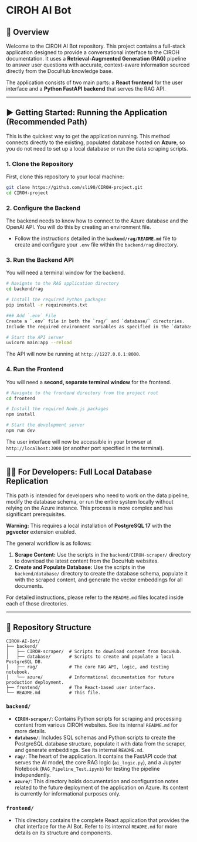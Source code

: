 # CIROH AI Bot

## 📖 Overview

Welcome to the CIROH AI Bot repository. This project contains a full-stack application designed to provide a conversational interface to the CIROH documentation. It uses a **Retrieval-Augmented Generation (RAG)** pipeline to answer user questions with accurate, context-aware information sourced directly from the DocuHub knowledge base.

The application consists of two main parts: a **React frontend** for the user interface and a **Python FastAPI backend** that serves the RAG API.

-----

## ▶️ Getting Started: Running the Application (Recommended Path)

This is the quickest way to get the application running. This method connects directly to the existing, populated database hosted on **Azure**, so you do not need to set up a local database or run the data scraping scripts.

### 1\. Clone the Repository

First, clone this repository to your local machine:

```bash
git clone https://github.com/sli90/CIROH-project.git
cd CIROH-project
```

### 2\. Configure the Backend

The backend needs to know how to connect to the Azure database and the OpenAI API. You will do this by creating an environment file.

  * Follow the instructions detailed in the **`backend/rag/README.md`** file to create and configure your `.env` file within the `backend/rag` directory.

### 3\. Run the Backend API

You will need a terminal window for the backend.

```bash
# Navigate to the RAG application directory
cd backend/rag

# Install the required Python packages
pip install -r requirements.txt

### Add `.env` File
Create a `.env` file in both the `rag/` and `database/` directories.  
Include the required environment variables as specified in the `database/` folder documentation.

# Start the API server
uvicorn main:app --reload
```

The API will now be running at `http://1227.0.0.1:8000`.

### 4\. Run the Frontend

You will need a **second, separate terminal window** for the frontend.

```bash
# Navigate to the frontend directory from the project root
cd frontend

# Install the required Node.js packages
npm install

# Start the development server
npm run dev
```

The user interface will now be accessible in your browser at `http://localhost:3000` (or another port specified in the terminal).

-----

## 👨‍💻 For Developers: Full Local Database Replication

This path is intended for developers who need to work on the data pipeline, modify the database schema, or run the entire system locally without relying on the Azure instance. This process is more complex and has significant prerequisites.

**Warning:** This requires a local installation of **PostgreSQL 17** with the **pgvector** extension enabled.

The general workflow is as follows:

1.  **Scrape Content:** Use the scripts in the `backend/CIROH-scraper/` directory to download the latest content from the DocuHub websites.
2.  **Create and Populate Database:** Use the scripts in the `backend/database/` directory to create the database schema, populate it with the scraped content, and generate the vector embeddings for all documents.

For detailed instructions, please refer to the `README.md` files located inside each of those directories.

-----

## 📂 Repository Structure

```
CIROH-AI-Bot/
├── backend/
│   ├── CIROH-scraper/  # Scripts to download content from DocuHub.
│   ├── database/       # Scripts to create and populate a local PostgreSQL DB.
│   ├── rag/            # The core RAG API, logic, and testing notebook.
│   └── azure/          # Informational documentation for future production deployment.
├── frontend/           # The React-based user interface.
└── README.md           # This file.
```

### `backend/`

  * **`CIROH-scraper/`**: Contains Python scripts for scraping and processing content from various CIROH websites. See its internal `README.md` for more details.
  * **`database/`**: Includes SQL schemas and Python scripts to create the PostgreSQL database structure, populate it with data from the scraper, and generate embeddings. See its internal `README.md`.
  * **`rag/`**: The heart of the application. It contains the FastAPI code that serves the AI model, the core RAG logic (`ai_logic.py`), and a Jupyter Notebook (`RAG_Pipeline_Test.ipynb`) for testing the pipeline independently.
  * **`azure/`**: This directory holds documentation and configuration notes related to the future deployment of the application on Azure. Its content is currently for informational purposes only.

### `frontend/`

  * This directory contains the complete React application that provides the chat interface for the AI Bot. Refer to its internal `README.md` for more details on its structure and components.
